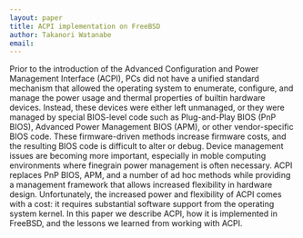```yaml
---
layout: paper
title: ACPI implementation on FreeBSD 
author: Takanori Watanabe
email: 
---
```

Prior to the introduction of the Advanced Configuration and Power Management Interface (ACPI), PCs did not have a unified standard mechanism that allowed the operating system to enumerate, configure, and manage the power usage and thermal properties of builtin hardware devices. Instead, these devices were either left unmanaged, or they were managed by special BIOS-level code such as Plug-and-Play BIOS (PnP BIOS), Advanced  Power  Management  BIOS  (APM), or other vendor-specific BIOS code. These firmware-driven methods increase firmware costs, and the resulting BIOS code is difficult to alter or debug. Device management issues are  becoming more important,  especially in moble computing environments where finegrain power management is often necessary. ACPI replaces PnP BIOS, APM, and a number of ad hoc methods while providing a management framework that allows increased flexibility in hardware design. Unfortunately, the increased power and flexibility of ACPI comes with a cost: it requires substantial software support from the operating system kernel. In this paper we describe ACPI, how it is implemented in FreeBSD, and the lessons we learned from working with ACPI.
